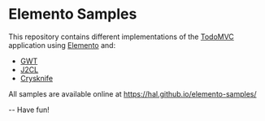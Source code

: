 # Elemento Samples

This repository contains different implementations of the [TodoMVC](http://todomvc.com/) application using [Elemento](https://github.com/hal/elemento) and:

- [GWT](gwt)
- [J2CL](j2cl)
- [Crysknife](crysknife)

All samples are available online at https://hal.github.io/elemento-samples/

-- Have fun!
